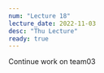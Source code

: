 ```yaml
---
num: "Lecture 18"
lecture_date: 2022-11-03
desc: "Thu Lecture"
ready: true
---
```


Continue work on team03